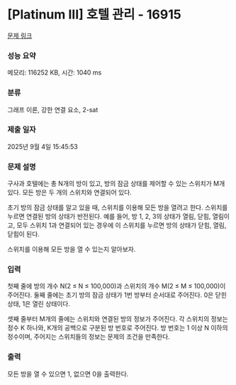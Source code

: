 # [Platinum III] 호텔 관리 - 16915 

[문제 링크](https://www.acmicpc.net/problem/16915) 

### 성능 요약

메모리: 116252 KB, 시간: 1040 ms

### 분류

그래프 이론, 강한 연결 요소, 2-sat

### 제출 일자

2025년 9월 4일 15:45:53

### 문제 설명

<p>구사과 호텔에는 총 N개의 방이 있고, 방의 잠금 상태를 제어할 수 있는 스위치가 M개 있다. 모든 방은 두 개의 스위치와 연결되어 있다.</p>

<p>초기 방의 잠금 상태를 알고 있을 때, 스위치를 이용해 모든 방을 열려고 한다. 스위치를 누르면 연결된 방의 상태가 반전된다. 예를 들어, 방 1, 2, 3의 상태가 열림, 닫힘, 열림이고, 모두 스위치 1과 연결되어 있는 경우에 이 스위치를 누르면 방의 상태가 닫힘, 열림, 닫힘이 된다.</p>

<p>스위치를 이용해 모든 방을 열 수 있는지 알아보자.</p>

### 입력 

 <p>첫째 줄에 방의 개수 N(2 ≤ N ≤ 100,000)과 스위치의 개수 M(2 ≤ M ≤ 100,000)이 주어진다. 둘째 줄에는 초기 방의 잠금 상태가 1번 방부터 순서대로 주어진다. 0은 닫힌 상태, 1은 열린 상태이다.</p>

<p>셋째 줄부터 M개의 줄에는 스위치와 연결된 방의 정보가 주어진다. 각 스위치의 정보는 정수 K 하나와, K개의 공백으로 구분된 방 번호로 주어진다. 방 번호는 1 이상 N 이하의 정수이며, 주어지는 스위치들의 정보는 문제의 조건을 만족한다.</p>

### 출력 

 <p>모든 방을 열 수 있으면 1, 없으면 0을 출력한다.</p>

